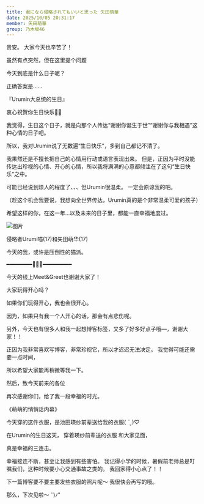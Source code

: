 ```yaml
---
title: 君になら侵略されてもいいと思った 矢田萌華
date: 2025/10/05 20:31:17
member: 矢田萌華
group: 乃木坂46
---
```


贵安。
大家今天也辛苦了！


虽然有点突然，但在这里提个问题

今天到底是什么日子呢？








正确答案是……


『Urumin大总统的生日』


衷心祝贺你生日快乐🎂💛





我觉得，生日这个日子，就是向那个人传达“谢谢你诞生于世”“谢谢你与我相遇”这种心情的日子吧。


所以，我对Urumin说了无数遍“生日快乐”，多到自己都记不清了。



我果然还是不擅长把自己的心情用行动或语言表现出来。
但是，正因为平时没能传达出珍视的心情、开心的心情，所以我将满满的心意都倾注在了这句“生日快乐”之中。


可能已经说到烦人的程度了、、、但Urumin很温柔。
一定会原谅我的吧。


（趁这个机会我要说，我想向全世界传达，Urumin真的是个非常温柔可爱的孩子）



希望这样的你，在这一年…以及未来的日子里，都能一直幸福地度过。


![图片](https://www.nogizaka46.com/files/46/diary/n46/MEMBER/moblog/202510/mob8X706u.jpg)

侵略者Urumi喵(17)和矢田萌华(17)






今天的我，或许是压倒性的猫派。



━━━━━━━━🌾💛🌾━━━━━━━━━



今天的线上Meet&Greet也谢谢大家了！

大家玩得开心吗？



如果你们玩得开心，我也会很开心。

因为，如果只有我一个人开心的话，那会有点悲伤呢。



另外，今天也有很多人和我一起想博客标签，又多了好多好点子哦—，谢谢大家！！


正因为我非常喜欢写博客，非常珍视它，所以才迟迟无法决定。
我觉得可能还需要一点时间，

所以希望大家能再稍微等我一下。


然后，致今天前来的各位

再次感谢你们，给了我一段幸福的时光。





《萌萌的悄悄话内幕》

今天穿的这件衣服，是池田瑛纱前辈送给我的衣服( ¨̮ )♡


在Urumin的生日这天，
穿着瑛纱前辈送的衣服
和大家见面，

真是幸福的三连击。

幸福接连不断，甚至让我感到有些害怕。
我记得小学的时候，暑假前老师总是叮嘱我们，这种时候要小心交通事故之类的。
我回家得小心点了！！




下一篇博客要不要主要发些衣服的照片呢～
我很快会再写的哦。



那么，下次见啦～ *˙˙*)ﾉ"